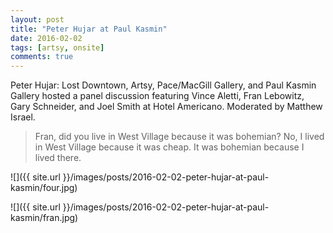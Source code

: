 ```yaml
---
layout: post
title: "Peter Hujar at Paul Kasmin"
date: 2016-02-02
tags: [artsy, onsite]
comments: true
---
```

Peter Hujar: Lost Downtown, Artsy, Pace/MacGill Gallery, and Paul Kasmin Gallery hosted a panel discussion featuring Vince Aletti, Fran Lebowitz, Gary Schneider, and Joel Smith at Hotel Americano. Moderated by Matthew Israel.

> Fran, did you live in West Village because it was bohemian?
> No, I lived in West Village because it was cheap. It was bohemian because I lived there.

![]({{ site.url }}/images/posts/2016-02-02-peter-hujar-at-paul-kasmin/four.jpg)

![]({{ site.url }}/images/posts/2016-02-02-peter-hujar-at-paul-kasmin/fran.jpg)

